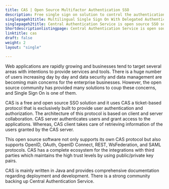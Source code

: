 ```yaml
---
title: CAS | Open Source Multifactor Authentication SSO
description: Free single sign on solution to control the authentication feature of multiple websites from one place using ticket-based and other standard protocols.
singlepageh1title: Multilingual Single Sign On With Delegated Authentication
singlepageh2title: Central Authentication Service is open source SSO software which provides authentication and authorization features using OpenID, OAuth, and SAML protocols
Shortdescriptionlistingpage: Central Authentication Service is open source SSO software which provides authentication and authorization features using OpenID, OAuth, and SAML protocols
linktitle: cas
draft: false
weight: 2
layout: "single"

---
```


Web applications are rapidly growing and businesses tend to target several areas with intentions to provide services and tools. There is a huge number of users increasing day by day and data security and data management are becoming main concerns for the enterprise businesses. However, the open source community has provided many solutions to coup these concerns, and Single Sign On is one of them.

CAS is a free and open source SSO solution and it uses CAS a ticket-based protocol that is exclusively built to provide user authentication and authorization. The architecture of this protocol is based on client and server collaboration. CAS server authenticates users and grant access to the applications. Whereas, CAS client takes care of retrieving information of the users granted by the CAS server.

This open source software not only supports its own CAS protocol but also supports OpenID, OAuth, OpenID Connect, REST, WsFederation, and SAML protocols. CAS has a complete ecosystem for the integrations with third parties which maintains the high trust levels by using public/private key pairs.

CAS is mainly written in Java and provides comprehensive documentation regarding deployment and development. There is a strong community backing up Central Authentication Service.